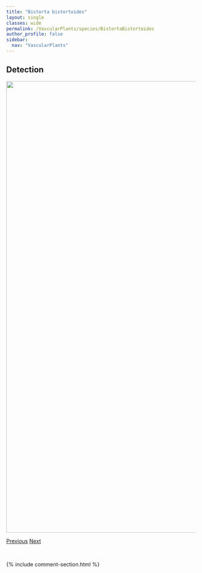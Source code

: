 ```yaml
---
title: "Bistorta bistortoides"
layout: single
classes: wide
permalink: /VascularPlants/species/BistortaBistortoides
author_profile: false
sidebar:
  nav: "VascularPlants"
---
```


<h2>Detection</h2>

<a href="https://drive.google.com/uc?export=view&id=1_CDFQjk1-foyFAM1aU9GQZgHxAoNC-Zf">
<img src="https://drive.google.com/uc?export=view&id=1_CDFQjk1-foyFAM1aU9GQZgHxAoNC-Zf" height = "1200" width = "800">
</a>


<a href="/DevelopmentWebsite/VascularPlants/species/BidensCernua" class="pagination--pager" title="Bidens cernua">Previous</a> <a href="/DevelopmentWebsite/VascularPlants/species/BistortaVivipara" class="pagination--pager" title="Bistorta vivipara">Next</a>

<p>&nbsp;</p>

{% include comment-section.html %}
